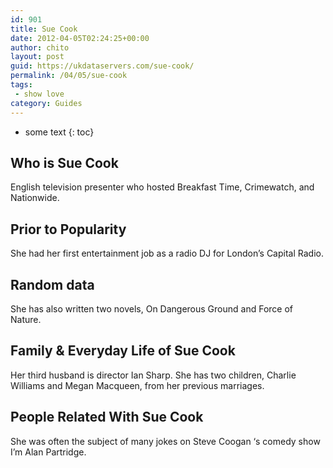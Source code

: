 ```yaml
---
id: 901
title: Sue Cook
date: 2012-04-05T02:24:25+00:00
author: chito
layout: post
guid: https://ukdataservers.com/sue-cook/
permalink: /04/05/sue-cook
tags:
 - show love
category: Guides
---
```


* some text
{: toc}
          
          
## Who is  Sue Cook
                  
                  
                  
English television presenter who hosted Breakfast Time, Crimewatch, and Nationwide.
                  
                
                
                
## Prior to Popularity 
                  
                  
                  
She had her first entertainment job as a radio DJ for London&#8217;s Capital Radio.
                  
                
                
                
## Random data 
                  
                  
                  
She has also written two novels, On Dangerous Ground and Force of Nature.
                  
                
                
                
## Family & Everyday Life of Sue Cook
                  
                  
                  
Her third husband is director Ian Sharp. She has two children, Charlie Williams and Megan Macqueen, from her previous marriages.
                  
                
                
                
## People Related With  Sue Cook
                  
                  
                  
She was often the subject of many jokes on Steve Coogan &#8216;s comedy show I&#8217;m Alan Partridge.
                  
                
              
            
          
          
          
    
    
  
